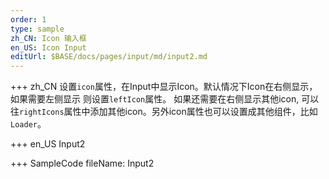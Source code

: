 ```yaml
--- 
order: 1
type: sample
zh_CN: Icon 输入框
en_US: Icon Input
editUrl: $BASE/docs/pages/input/md/input2.md
---
```


+++ zh_CN
 设置<Code>icon</Code>属性，在Input中显示Icon。默认情况下Icon在右侧显示，如果需要左侧显示 则设置<Code>leftIcon</Code>属性。
如果还需要在右侧显示其他icon, 可以往<Code>rightIcons</Code>属性中添加其他icon。另外icon属性也可以设置成其他组件，比如<Code>Loader</Code>。 

+++ en_US
Input2

+++ SampleCode
fileName: Input2
